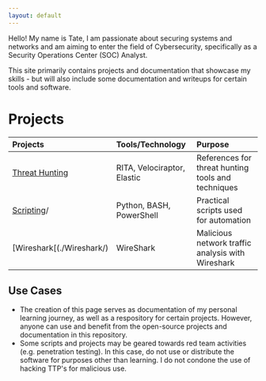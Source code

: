 ```yaml
---
layout: default
---
```


Hello! My name is Tate, I am passionate about securing systems and networks and am aiming to enter the field of Cybersecurity, specifically as a Security Operations Center (SOC) Analyst. 

This site primarily contains projects and documentation that showcase my skills - but will also include some documentation and writeups for certain tools and software.

# Projects

| Projects        | Tools/Technology          | Purpose |
|:-------------|:------------------|:------|
| [Threat Hunting](./threathunting/)  | RITA, Velociraptor, Elastic | References for threat hunting tools and techniques  |
| [Scripting](./Scripting)/           | Python, BASH, PowerShell    | Practical scripts used for automation               |
| [Wireshark[(./Wireshark/)           | WireShark                   | Malicious network traffic analysis with Wireshark   |

## Use Cases
* The creation of this page serves as documentation of my personal learning journey, as well as a respository for certain projects. However, anyone can use and benefit from the open-source projects and documentation in this repository.
* Some scripts and projects may be geared towards red team activities (e.g. penetration testing). In this case, do not use or distribute the software for purposes other than learning. I do not condone the use of hacking TTP's for malicious use.
